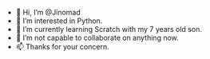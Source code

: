 - 👋 Hi, I’m @Jinomad
- 👀 I’m interested in Python.
- 🌱 I’m currently learning Scratch with my 7 years old son.
- 💞️ I’m not capable to collaborate on anything now.
- 📫 Thanks for your concern.

<!---
Jinomad/Jinomad is a ✨ special ✨ repository because its `README.md` (this file) appears on your GitHub profile.
You can click the Preview link to take a look at your changes.
--->
